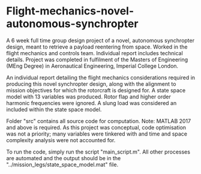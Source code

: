 # Flight-mechanics-novel-autonomous-synchropter
A 6 week full time group design project of a novel, autonomous synchropter design, meant to retrieve a payload reentering from space. Worked in the flight mechanics and controls team. Individual report includes technical details. Project was completed in fulfilment of the Masters of Engineering (MEng Degree) in Aeronautical Engineering, Imperial College London. 

An individual report detailing the flight mechanics considerations required in producing this novel synchropter design, along with the alignment to mission objectives for which the rotorcraft is designed for. A state space model with 13 variables was produced. Rotor flap and higher order harmonic frequencies were ignored. A slung load was considered an included within the state space model. 

Folder "src" contains all source code for computation. Note: MATLAB 2017 and above is required. As this project was conceptual, code optimisation was not a priority; many variables were tinkered with and time and space complexity analysis were not accounted for. 

To run the code, simply run the script "main_script.m". All other processes are automated and the output should be in the "../mission_legs/state_space_model.mat" file. 

